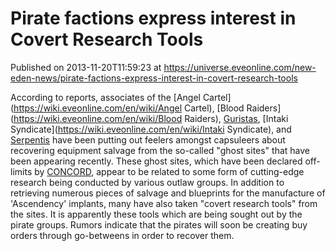 # Pirate factions express interest in Covert Research Tools
Published on 2013-11-20T11:59:23 at https://universe.eveonline.com/new-eden-news/pirate-factions-express-interest-in-covert-research-tools

According to reports, associates of the [Angel Cartel](https://wiki.eveonline.com/en/wiki/Angel Cartel), [Blood Raiders](https://wiki.eveonline.com/en/wiki/Blood Raiders), [Guristas](https://wiki.eveonline.com/en/wiki/Guristas), [Intaki Syndicate](https://wiki.eveonline.com/en/wiki/Intaki Syndicate), and [Serpentis](https://wiki.eveonline.com/en/wiki/Serpentis) have been putting out feelers amongst capsuleers about recovering equipment salvage from the so-called "ghost sites" that have been appearing recently. These ghost sites, which have been declared off-limits by [CONCORD](https://wiki.eveonline.com/en/wiki/CONCORD), appear to be related to some form of cutting-edge research being conducted by various outlaw groups. In addition to retrieving numerous pieces of salvage and blueprints for the manufacture of 'Ascendency' implants, many have also taken "covert research tools" from the sites. It is apparently these tools which are being sought out by the pirate groups. Rumors indicate that the pirates will soon be creating buy orders through go-betweens in order to recover them.

